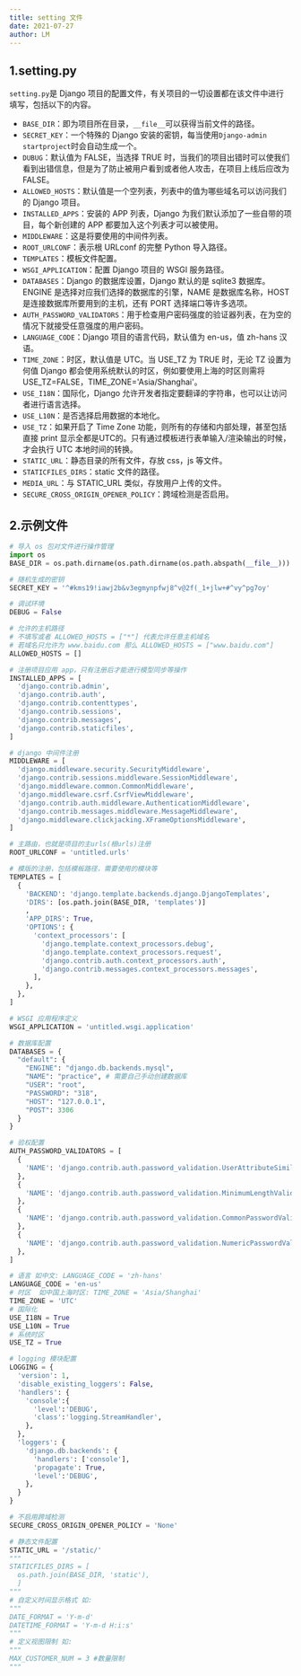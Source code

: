 ```yaml
---
title: setting 文件
date: 2021-07-27
author: LM
---
```


## 1.setting.py

`setting.py`是 Django 项目的配置文件，有关项目的一切设置都在该文件中进行填写，包括以下的内容。

- `BASE_DIR`：即为项目所在目录，`__file__`可以获得当前文件的路径。
- `SECRET_KEY`：一个特殊的 Django 安装的密钥，每当使用`Django-admin startproject`时会自动生成一个。
- `DUBUG`：默认值为 FALSE，当选择 TRUE 时，当我们的项目出错时可以使我们看到出错信息，但是为了防止被用户看到或者他人攻击，在项目上线后应改为 FALSE。
- `ALLOWED_HOSTS`：默认值是一个空列表，列表中的值为哪些域名可以访问我们的 Django 项目。
- `INSTALLED_APPS`：安装的 APP 列表，Django 为我们默认添加了一些自带的项目，每个新创建的 APP 都要加入这个列表才可以被使用。
- `MIDDLEWARE`：这是将要使用的中间件列表。
- `ROOT_URLCONF`：表示根 URLconf 的完整 Python 导入路径。
- `TEMPLATES`：模板文件配置。
- `WSGI_APPLICATION`：配置 Django 项目的 WSGI 服务路径。
- `DATABASES`：Django 的数据库设置，Django 默认的是 sqlite3 数据库。ENGINE 是选择对应我们选择的数据库的引擎，NAME 是数据库名称，HOST 是连接数据库所要用到的主机，还有 PORT 选择端口等许多选项。
- `AUTH_PASSWORD_VALIDATORS`：用于检查用户密码强度的验证器列表，在为空的情况下就接受任意强度的用户密码。
- `LANGUAGE_CODE`：Django 项目的语言代码，默认值为 en-us，值 zh-hans 汉语。
- `TIME_ZONE`：时区，默认值是 UTC。当 USE_TZ 为 TRUE 时，无论 TZ 设置为何值 Django 都会使用系统默认的时区，例如要使用上海的时区则需将 USE_TZ=FALSE，TIME_ZONE='Asia/Shanghai'。
- `USE_I18N`：国际化，Django 允许开发者指定要翻译的字符串，也可以让访问者进行语言选择。
- `USE_L10N`：是否选择启用数据的本地化。
- `USE_TZ`：如果开启了 Time Zone 功能，则所有的存储和内部处理，甚至包括直接 print 显示全都是UTC的。只有通过模板进行表单输入/渲染输出的时候，才会执行 UTC 本地时间的转换。
- `STATIC_URL`：静态目录的所有文件，存放 css，js 等文件。
- `STATICFILES_DIRS`：static 文件的路径。
- `MEDIA_URL`：与 STATIC_URL 类似，存放用户上传的文件。
- `SECURE_CROSS_ORIGIN_OPENER_POLICY`：跨域检测是否启用。

## 2.示例文件

```python
# 导入 os 包对文件进行操作管理
import os
BASE_DIR = os.path.dirname(os.path.dirname(os.path.abspath(__file__)))

# 随机生成的密钥
SECRET_KEY = '^#kms19!iawj2b&v3egmynpfwj8^v@2f(_1+jlw+#^vy^pg7oy'

# 调试环境
DEBUG = False

# 允许的主机路径
# 不填写或者 ALLOWED_HOSTS = ["*"] 代表允许任意主机域名
# 若域名只允许为 www.baidu.com 那么 ALLOWED_HOSTS = ["www.baidu.com"]
ALLOWED_HOSTS = []

# 注册项目应用 app，只有注册后才能进行模型同步等操作
INSTALLED_APPS = [
  'django.contrib.admin',
  'django.contrib.auth',
  'django.contrib.contenttypes',
  'django.contrib.sessions',
  'django.contrib.messages',
  'django.contrib.staticfiles',
]

# django 中间件注册
MIDDLEWARE = [
  'django.middleware.security.SecurityMiddleware',
  'django.contrib.sessions.middleware.SessionMiddleware',
  'django.middleware.common.CommonMiddleware',
  'django.middleware.csrf.CsrfViewMiddleware',
  'django.contrib.auth.middleware.AuthenticationMiddleware',
  'django.contrib.messages.middleware.MessageMiddleware',
  'django.middleware.clickjacking.XFrameOptionsMiddleware',
]

# 主路由，也就是项目的主urls(根urls)注册
ROOT_URLCONF = 'untitled.urls'

# 模版的注册，包括模板路径，需要使用的模块等
TEMPLATES = [
  {
    'BACKEND': 'django.template.backends.django.DjangoTemplates',
    'DIRS': [os.path.join(BASE_DIR, 'templates')]
    ,
    'APP_DIRS': True,
    'OPTIONS': {
      'context_processors': [
        'django.template.context_processors.debug',
        'django.template.context_processors.request',
        'django.contrib.auth.context_processors.auth',
        'django.contrib.messages.context_processors.messages',
      ],
    },
  },
]

# WSGI 应用程序定义
WSGI_APPLICATION = 'untitled.wsgi.application'

# 数据库配置
DATABASES = {
  "default": {
    "ENGINE": "django.db.backends.mysql",
    "NAME": "practice", # 需要自己手动创建数据库
    "USER": "root",
    "PASSWORD": "318",
    "HOST": "127.0.0.1",
    "POST": 3306
  }
}

# 验权配置
AUTH_PASSWORD_VALIDATORS = [
  {
    'NAME': 'django.contrib.auth.password_validation.UserAttributeSimilarityValidator',
  },
  {
    'NAME': 'django.contrib.auth.password_validation.MinimumLengthValidator',
  },
  {
    'NAME': 'django.contrib.auth.password_validation.CommonPasswordValidator',
  },
  {
    'NAME': 'django.contrib.auth.password_validation.NumericPasswordValidator',
  },
]

# 语言 如中文: LANGUAGE_CODE = 'zh-hans'
LANGUAGE_CODE = 'en-us'
# 时区  如中国上海时区: TIME_ZONE = 'Asia/Shanghai'
TIME_ZONE = 'UTC'
# 国际化
USE_I18N = True
USE_L10N = True
# 系统时区
USE_TZ = True

# logging 模块配置
LOGGING = {
  'version': 1,
  'disable_existing_loggers': False,
  'handlers': {
    'console':{
      'level':'DEBUG',
      'class':'logging.StreamHandler',
    },
  },
  'loggers': {
    'django.db.backends': {
      'handlers': ['console'],
      'propagate': True,
      'level':'DEBUG',
    },
  }
}

# 不启用跨域检测
SECURE_CROSS_ORIGIN_OPENER_POLICY = 'None'

# 静态文件配置
STATIC_URL = '/static/'
"""
STATICFILES_DIRS = [
  os.path.join(BASE_DIR, 'static'),
  ]
"""
# 自定义时间显示格式 如:
"""
DATE_FORMAT = 'Y-m-d'
DATETIME_FORMAT = 'Y-m-d H:i:s'
"""
# 定义视图限制 如:
"""
MAX_CUSTOMER_NUM = 3 #数量限制
"""
```

